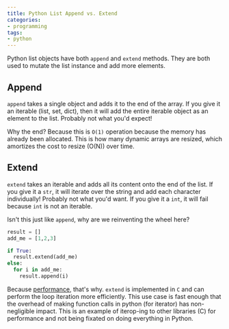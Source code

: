 ```yaml
---
title: Python List Append vs. Extend
categories:
- programming
tags:
- python
---
```


Python list objects have both `append` and `extend` methods.
They are both used to mutate the list instance and add more elements.

## Append

`append` takes a single object and adds it to the end of the array.
If you give it an iterable (list, set, dict), then it will add the entire iterable object as an element to the list.
Probably not what you'd expect!

Why the end?
Because this is `O(1)` operation because the memory has already been allocated.
This is how many dynamic arrays are resized, which amortizes the cost to resize (O(N)) over time.

## Extend

`extend` takes an iterable and adds all its content onto the end of the list.
If you give it a `str`, it will iterate over the string and add each character individually!
Probably not what you'd want.
If you give it a `int`, it will fail because `int` is not an iterable.

Isn't this just like `append`, why are we reinventing the wheel here?

```python
result = []
add_me = [1,2,3]

if True:
  result.extend(add_me)
else:
  for i in add_me:
    result.append(i)
```

Because [performance][1], that's why.
`extend` is implemented in `C` and can perform the loop iteration more efficiently.
This use case is fast enough that the overhead of making function calls in python (for iterator) has non-negligible impact.
This is an example of iterop-ing to other libraries (C) for performance and not being fixated on doing everything in Python.

[1]: https://stackoverflow.com/a/28119966
